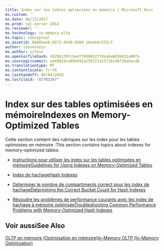 ```yaml
---
title: Index sur les tables optimisées en mémoire | Microsoft Docs
ms.custom: ''
ms.date: 06/13/2017
ms.prod: sql-server-2014
ms.reviewer: ''
ms.technology: in-memory-oltp
ms.topic: conceptual
ms.assetid: 86805eeb-6972-45d8-8369-16ededc535c7
author: stevestein
ms.author: sstein
ms.openlocfilehash: c629b1397cbe4ff938052770aa6a605b631a00fa
ms.sourcegitcommit: ad4d92dce894592a259721a1571b1d8736abacdb
ms.translationtype: MT
ms.contentlocale: fr-FR
ms.lasthandoff: 08/04/2020
ms.locfileid: "87703267"
---
```

# <a name="indexes-on-memory-optimized-tables"></a><span data-ttu-id="7ed4c-102">Index sur des tables optimisées en mémoire</span><span class="sxs-lookup"><span data-stu-id="7ed4c-102">Indexes on Memory-Optimized Tables</span></span>
  <span data-ttu-id="7ed4c-103">Cette section contient des rubriques sur les index pour les tables optimisées en mémoire :</span><span class="sxs-lookup"><span data-stu-id="7ed4c-103">This section contains topics about indexes for memory-optimized tables:</span></span>  
  
-   [<span data-ttu-id="7ed4c-104">Instructions pour utiliser les index sur les tables optimisées en mémoire</span><span class="sxs-lookup"><span data-stu-id="7ed4c-104">Guidelines for Using Indexes on Memory-Optimized Tables</span></span>](../relational-databases/in-memory-oltp/memory-optimized-tables.md)  
  
-   [<span data-ttu-id="7ed4c-105">Index de hachage</span><span class="sxs-lookup"><span data-stu-id="7ed4c-105">Hash Indexes</span></span>](hash-indexes.md)  
  
-   [<span data-ttu-id="7ed4c-106">Déterminer le nombre de compartiments correct pour les index de hachage</span><span class="sxs-lookup"><span data-stu-id="7ed4c-106">Determining the Correct Bucket Count for Hash Indexes</span></span>](../../2014/database-engine/determining-the-correct-bucket-count-for-hash-indexes.md)  
  
-   [<span data-ttu-id="7ed4c-107">Résoudre les problèmes de performance courants avec les index de hachage à mémoire optimisée</span><span class="sxs-lookup"><span data-stu-id="7ed4c-107">Troubleshooting Common Performance Problems with Memory-Optimized Hash Indexes</span></span>](../../2014/database-engine/troubleshooting-common-performance-problems-with-memory-optimized-hash-indexes.md)  
  
## <a name="see-also"></a><span data-ttu-id="7ed4c-108">Voir aussi</span><span class="sxs-lookup"><span data-stu-id="7ed4c-108">See Also</span></span>  
 [<span data-ttu-id="7ed4c-109">OLTP en mémoire &#40;Optimisation en mémoire&#41;</span><span class="sxs-lookup"><span data-stu-id="7ed4c-109">In-Memory OLTP &#40;In-Memory Optimization&#41;</span></span>](../relational-databases/in-memory-oltp/in-memory-oltp-in-memory-optimization.md)  
  
  
